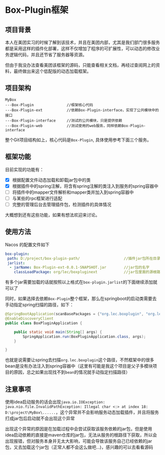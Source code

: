 # Box-Plugin框架

## 项目背景

本人在美团实习的时候了解到该技术，并且在美团内部，尤其是我们部门很多服务都是采用这样的插件化部署，这样不仅增加了程序的可扩展性，可以动态的修改业务逻辑代码，并且还节省了服务器等资源。

但由于我没办法查看美团该框架的源码，只能查看相关文档，再经过查阅网上的资料，最终做出来这个低配版的动态加载框架。


## 项目架构
```angular2html
MyBox
---Box-Plugin               //框架核心代码
---Box-Plugin-ext           //依赖Box-Plugin-interface，实现了公共模块中的接口
---Box-Plugin-interface     //测试的公共模块，只是提供依赖
---Box-Plugin-web           //测试使用的web服务，同样依赖Box-Plugin-interface
```

整个Git项目结构如上，核心代码是`Box-Plugin`, 具体使用参考下面三个服务。

## 框架功能

目前实现的功能有：

- [x] 根据配置文件动态加载和卸载jar包中的类
- [x] 根据插件中的spring注解，将含有spring注解的类注入到服务的spring容器中
- [ ] 将插件中的mapper文件解析和mapper类并加入到spring容器中
- [ ] 与某些的rpc框架进行适配
- [ ] 完整的管理后台去管理插件包，检测插件的具体情况

大概想到还有这些功能，如果有想法欢迎来讨论。

## 使用方法

Nacos 的配置文件如下
```yaml
box-plugin: 
 path: D:/project/box-plugin-path/                    //插件jar包所在目录，所有插件jar包需要放在一个目录下
 jarlist: 
  - jarName: Box-Plugin-ext-0.0.1-SNAPSHOT.jar        //jar包的名字
    classLoadPackage: org/lec/boxpluginext            //jar包里面的源根路径
```

有多个jar需要加载的话就按照以上格式在`box-plugin.jarlist`的下面继续添加就可以了

同时，如果选择去依赖`Box-Plugin`整个框架，那么在springboot的启动类需要去手动指定spring扫描的路径，如下：
```java
@SpringBootApplication(scanBasePackages = {"org.lec.boxplugin", "org.lec.boxpluginweb"})
@EnableDiscoveryClient
public class BoxPluginApplication {

    public static void main(String[] args) {
        SpringApplication.run(BoxPluginApplication.class, args);
    }

}
```
也就是说需要让spring去扫描`org.lec.boxplugin`这个路径，不然框架中的很多bean是没有办法注入到spring容器中（这里有可能是我这个项目是父子多模块项目的原因，总之如果出现找不到`bean`的情况就手动指定扫描路径）

## 注意事项 

使用idea启动服务的话会出现`java.io.IOException: java.nio.file.InvalidPathException: Illegal char <:> at index 18: D:\project\MyBox\......`，这个异常并不会影响服务动态加载插件，并且将服务打成jar包后启动就不会出现这个异常

出现这个异常的原因是在加载过程中会尝试获取该服务依赖的jar包，但是使用idea启动依赖的直接是maven仓库的jar包，无法从服务的根路径下获取，所以会出现报错，但对服务本身并无太大影响，可能会导致该服务自己已经依赖的jar包，又去加载这个jar包（正常人都不会这么做吧...)，感兴趣的可以去看看源码
